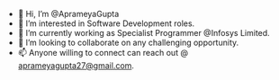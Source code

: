 - 👋 Hi, I’m @AprameyaGupta
- 👀 I’m interested in Software Development roles.
- 🌱 I’m currently working as Specialist Programmer @Infosys Limited.
- 💞️ I’m looking to collaborate on any challenging opportunity.
- 📫 Anyone willing to connect can reach out @ aprameyagupta27@gmail.com.

<!---
AprameyaGupta/AprameyaGupta is a ✨ special ✨ repository because its `README.md` (this file) appears on your GitHub profile.
You can click the Preview link to take a look at your changes.
--->
